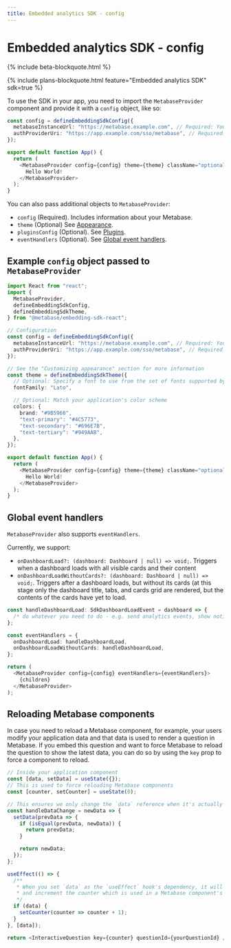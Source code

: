 ```yaml
---
title: Embedded analytics SDK - config
---
```


# Embedded analytics SDK - config

{% include beta-blockquote.html %}

{% include plans-blockquote.html feature="Embedded analytics SDK" sdk=true %}

To use the SDK in your app, you need to import the `MetabaseProvider` component and provide it with a `config` object, like so:

```typescript
const config = defineEmbeddingSdkConfig({
  metabaseInstanceUrl: "https://metabase.example.com", // Required: Your Metabase instance URL
  authProviderUri: "https://app.example.com/sso/metabase", // Required: An endpoint in your app that signs the user in and delivers a token
});

export default function App() {
  return (
    <MetabaseProvider config={config} theme={theme} className="optional-class">
      Hello World!
    </MetabaseProvider>
  );
}
```

You can also pass additional objects to `MetabaseProvider`:

- `config` (Required). Includes information about your Metabase.
- `theme` (Optional) See [Appearance](./appearance.md).
- `pluginsConfig` (Optional). See [Plugins](./plugins.md).
- `eventHandlers` (Optional). See [Global event handlers](#global-event-handlers).

## Example `config` object passed to `MetabaseProvider`

```typescript
import React from "react";
import {
  MetabaseProvider,
  defineEmbeddingSdkConfig,
  defineEmbeddingSdkTheme,
} from "@metabase/embedding-sdk-react";

// Configuration
const config = defineEmbeddingSdkConfig({
  metabaseInstanceUrl: "https://metabase.example.com", // Required: Your Metabase instance URL
  authProviderUri: "https://app.example.com/sso/metabase", // Required: An endpoint in your app that signs the user in and delivers a token
});

// See the "Customizing appearance" section for more information
const theme = defineEmbeddingSdkTheme({
  // Optional: Specify a font to use from the set of fonts supported by Metabase
  fontFamily: "Lato",

  // Optional: Match your application's color scheme
  colors: {
    brand: "#9B5966",
    "text-primary": "#4C5773",
    "text-secondary": "#696E7B",
    "text-tertiary": "#949AAB",
  },
});

export default function App() {
  return (
    <MetabaseProvider config={config} theme={theme} className="optional-class">
      Hello World!
    </MetabaseProvider>
  );
}
```

## Global event handlers

`MetabaseProvider` also supports `eventHandlers`.

Currently, we support:

- `onDashboardLoad?: (dashboard: Dashboard | null) => void;`. Triggers when a dashboard loads with all visible cards and their content
- `onDashboardLoadWithoutCards?: (dashboard: Dashboard | null) => void;`. Triggers after a dashboard loads, but without its cards (at this stage only the dashboard title, tabs, and cards grid are rendered, but the contents of the cards have yet to load.

```typescript
const handleDashboardLoad: SdkDashboardLoadEvent = dashboard => {
  /* do whatever you need to do - e.g. send analytics events, show notifications */
};

const eventHandlers = {
  onDashboardLoad: handleDashboardLoad,
  onDashboardLoadWithoutCards: handleDashboardLoad,
};

return (
  <MetabaseProvider config={config} eventHandlers={eventHandlers}>
    {children}
  </MetabaseProvider>
);
```

## Reloading Metabase components

In case you need to reload a Metabase component, for example, your users modify your application data and that data is used to render a question in Metabase. If you embed this question and want to force Metabase to reload the question to show the latest data, you can do so by using the `key` prop to force a component to reload.

```typescript
// Inside your application component
const [data, setData] = useState({});
// This is used to force reloading Metabase components
const [counter, setCounter] = useState(0);

// This ensures we only change the `data` reference when it's actually changed
const handleDataChange = newData => {
  setData(prevData => {
    if (isEqual(prevData, newData)) {
      return prevData;
    }

    return newData;
  });
};

useEffect(() => {
  /**
   * When you set `data` as the `useEffect` hook's dependency, it will trigger the effect
   * and increment the counter which is used in a Metabase component's `key` prop, forcing it to reload.
   */
  if (data) {
    setCounter(counter => counter + 1);
  }
}, [data]);

return <InteractiveQuestion key={counter} questionId={yourQuestionId} />;
```
